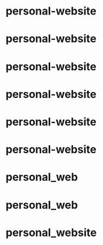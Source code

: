 # personal-website
# personal-website
# personal-website
# personal-website
# personal-website
# personal-website
# personal_web
# personal_web
# personal_website
